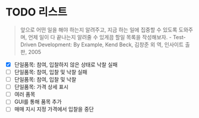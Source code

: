 # TODO 리스트

> 앞으로 어떤 일을 해야 하는지 알려주고, 지금 하는 일에 집중할 수 있도록 도와주며, 언제 일이 다 끝나는지 알려줄 수 있게끔 할일 목록을 작성해보자. - Test-Driven Development: By Example, Kend Beck, 김창준 외 역, 인사이트 출판, 2005


- [x] 단일품목: 참여, 입찰하지 않은 상태로 낙찰 실패
- [ ] 단일품목: 참여, 입찰 및 낙찰 실패
- [ ] 단일품목: 참여, 입찰 및 낙찰
- [ ] 단일품목: 가격 상세 표시
- [ ] 여러 품목
- [ ] GUI를 통해 품목 추가
- [ ] 매매 지시 지정 가격에서 입찰을 중단
